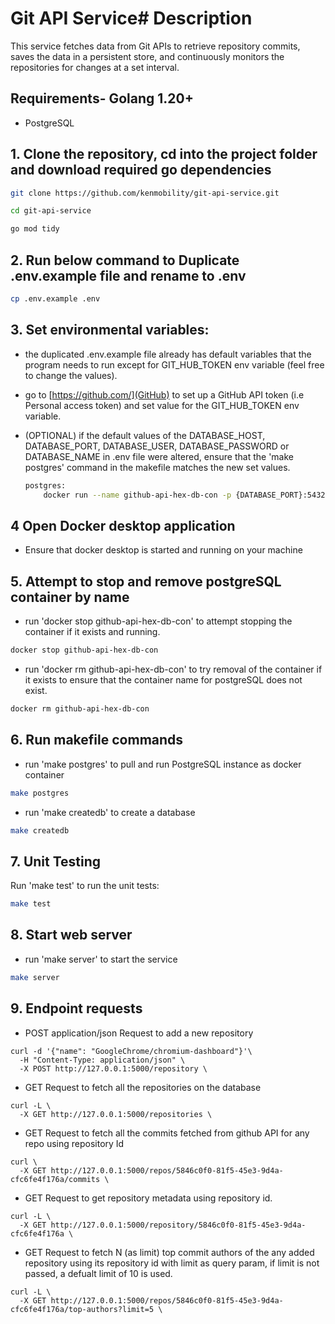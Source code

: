 # Git API Service# Description

This service fetches data from Git APIs to retrieve repository commits, saves the data in a persistent store, and continuously monitors the repositories for changes at a set interval.

## Requirements- Golang 1.20+
- PostgreSQL

## 1. Clone the repository, cd into the project folder and download required go dependencies
```bash
git clone https://github.com/kenmobility/git-api-service.git
```
```bash
cd git-api-service
```
```bash
go mod tidy
```
## 2. Run below command to Duplicate .env.example file and rename to .env
```bash
cp .env.example .env
```

## 3. Set environmental variables:
- the duplicated .env.example file already has default variables that the program needs to run except for GIT_HUB_TOKEN env variable (feel free to change the values).
- go to [https://github.com/](GitHub) to set up a GitHub API token (i.e Personal access token) and set value for the GIT_HUB_TOKEN env variable.

- (OPTIONAL) if the default values of the DATABASE_HOST, DATABASE_PORT, DATABASE_USER, DATABASE_PASSWORD or DATABASE_NAME in .env file were altered, ensure that the 'make postgres' command in the makefile matches the new set values.
  ```bash
  postgres: 
	  docker run --name github-api-hex-db-con -p {DATABASE_PORT}:5432 -e POSTGRES_USER={DATABASE_USER} -e POSTGRES_PASSWORD={DATABASE_PASSWORD} -d postgres:14-alpine
  ```

## 4 Open Docker desktop application
- Ensure that docker desktop is started and running on your machine 

## 5. Attempt to stop and remove postgreSQL container by name
- run 'docker stop github-api-hex-db-con' to attempt stopping the container if it exists and running.
```bash
docker stop github-api-hex-db-con
``` 
- run 'docker rm github-api-hex-db-con' to try removal of the container if it exists to ensure that the container name for postgreSQL does not exist.
```bash
docker rm github-api-hex-db-con
``` 

## 6. Run makefile commands 
- run 'make postgres' to pull and run PostgreSQL instance as docker container
```bash
make postgres
```
- run 'make createdb' to create a database
```bash
make createdb
```

## 7. Unit Testing

Run 'make test' to run the unit tests:
```bash
make test
```
## 8. Start web server
- run 'make server' to start the service
```bash
make server
```

## 9. Endpoint requests
- POST application/json Request to add a new repository
``` 
curl -d '{"name": "GoogleChrome/chromium-dashboard"}'\
  -H "Content-Type: application/json" \
  -X POST http://127.0.0.1:5000/repository \
```

- GET Request to fetch all the repositories on the database
```
curl -L \
  -X GET http://127.0.0.1:5000/repositories \
```

- GET Request to fetch all the commits fetched from github API for any repo using repository Id 
```
curl \
  -X GET http://127.0.0.1:5000/repos/5846c0f0-81f5-45e3-9d4a-cfc6fe4f176a/commits \
```

- GET Request to get repository metadata using repository id. 
``` 
curl -L \
  -X GET http://127.0.0.1:5000/repository/5846c0f0-81f5-45e3-9d4a-cfc6fe4f176a \
```

- GET Request to fetch N (as limit) top commit authors of the any added repository using its repository id with limit as query param, if limit is not passed, a defualt limit of 10 is used.
```
curl -L \
  -X GET http://127.0.0.1:5000/repos/5846c0f0-81f5-45e3-9d4a-cfc6fe4f176a/top-authors?limit=5 \
```
  
